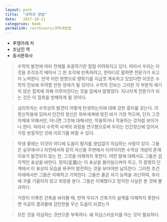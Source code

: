 ```yaml
---
layout: post
title:  "과학과 방법"
date:   2017-10-11
categories: book
permalink: /archivers/과학과방법
---
```


* 푸앵카레 저
* 조남진 역
* 동서문화사

> 수학의 발전에 따라 전체를 포괄하기란 점점 어려워지고 있다. 따라서 우리는 이것을 조각조각 떼어서 그 한 조각에 만족하려고, 한마디로 말하면 전문가가 되고자 노력한다. 만약 이런 방향으로 향하기를 지금껏 계속하고 있었다면 이것은 수학의 진보에 우려할 만한 장애가 될 것이다. 수학의 진보는 그러한 각 부분의 예기치 않은 접촉에 의해 이루어진다는 것을 앞에서 말했었다. 지나치게 전문가가 되는 것은 이 접촉을 방해하게 될 것이다.

> 심리학자는 수학상의 발견이 어떻게 탄생하는지에 대해 강한 흥미를 갖는다. 이 정신작용에 있어서 인간의 정신은 외부세계에 빚진 바가 가장 적으며, 단지 그것 자체에 의해서만, 아니면 그것에 대해서만, 작용하거나 작용하는 것처럼 보이거나 한다. 따라서 수학적 사색의 과정을 연구함으로써 우리는 인간정신에 있어서 가장 본질적인 것에 이르기를 바랄 수 있다.

> 학생 중에는 이것이 어디에 도움이 될지를 끊임없이 의심하는 사람이 있다. 그들은 실무에서나 자연에서와 같이 자신들 주변에서 이러이러한 수학상 개념의 존재이유가 발견되지 않는 한, 그것을 이해하지 못한다. 어떤 말에 대해서도 그들은 감각적인 표상을 바란다. 정의(定義)는 이 표상을 불러일으켜야 하고, 각 증명의 단계에서 이 표상이 모습을 바꾸어 발전하는 것을 보아야만 납득한다. 그러한 조건 아래에서만 그들은 이해하고 기억한다. 그들은 줄곧 자기 능력을 과신하여, 추리에 귀를 기울이지 않고 외양을 본다. 그들은 이해했다고 믿지만 사실은 본 것에 불과하다.

> 거장이 이룩한 건축을 바라볼 때, 만약 우리가 건축가의 설계를 이해하지 못한다면 석공의 결과물에 감탄한들 무슨 도움이 되겠는가

> 모든 것을 의심하는 것만으론 부족하다. 왜 의심스러운지를 아는 것이 필요하다.
